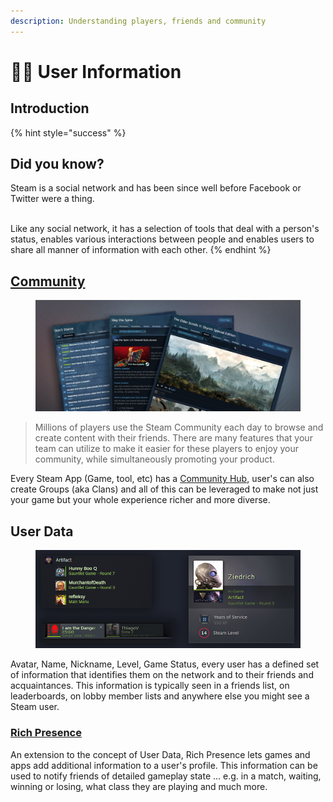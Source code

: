 ```yaml
---
description: Understanding players, friends and community
---
```


# 🧑‍🏫 User Information

## Introduction

{% hint style="success" %}
## Did you know?

Steam is a social network and has been since well before Facebook or Twitter were a thing.

\
Like any social network, it has a selection of tools that deal with a person's status, enables various interactions between people and enables users to share all manner of information with each other.
{% endhint %}

## [Community](https://partner.steamgames.com/doc/features/community)

<figure><img src="../../../../.gitbook/assets/image (17) (1).png" alt=""><figcaption></figcaption></figure>

> Millions of players use the Steam Community each day to browse and create content with their friends. There are many features that your team can utilize to make it easier for these players to enjoy your community, while simultaneously promoting your product.

Every Steam App (Game, tool, etc) has a [Community Hub](../../community-hub.md), user's can also create Groups (aka Clans) and all of this can be leveraged to make not just your game but your whole experience richer and more diverse.

## User Data

<figure><img src="../../../../.gitbook/assets/image (16) (1).png" alt=""><figcaption></figcaption></figure>

Avatar, Name, Nickname, Level, Game Status, every user has a defined set of information that identifies them on the network and to their friends and acquaintances. This information is typically seen in a friends list, on leaderboards, on lobby member lists and anywhere else you might see a Steam user.

### [Rich Presence](https://partner.steamgames.com/doc/features/enhancedrichpresence)

An extension to the concept of User Data, Rich Presence lets games and apps add additional information to a user's profile. This information can be used to notify friends of detailed gameplay state ... e.g. in a match, waiting, winning or losing, what class they are playing and much more.

